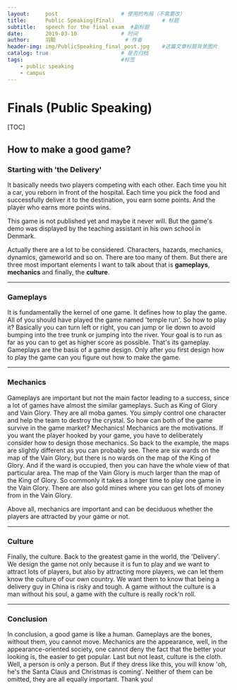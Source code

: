 ```yaml
---
layout:     post                    # 使用的布局（不需要改）
title:      Public Speaking(Final)               # 标题 
subtitle:   speech for the final exam  #副标题
date:       2019-03-10              # 时间
author:     羽聪                      # 作者
header-img: img/PublicSpeaking_final_post.jpg    #这篇文章标题背景图片
catalog: true                       # 是否归档
tags:                               #标签
    - public speaking
    - campus
---
```


# Finals (Public Speaking)

[TOC]

## How to make a good game?

### Starting with 'the Delivery'

It basically needs two players competing with each other. Each time you hit a car, you reborn in front of the hospital. Each time you pick the food and successfully deliver it to the destination, you earn some points. And the player who earns more points wins.

This game is not published yet and maybe it never will. But the game's demo was displayed by the teaching assistant in his own school in Denmark.

Actually there are a lot to be considered. Characters, hazards, mechanics, dynamics, gameworld and so on. There are too many of them. But there are three most important elements I want to talk about that is __gameplays__, __mechanics__ and finally, the __culture__.

---

### Gameplays

It is fundamentally the kernel of one game. It defines how to play the game.  All of you should have played the game named 'temple run'. So how to play it? Basically you can turn left or right, you can jump or lie down to  avoid bumping into the tree trunk or jumping into the river. Your goal is to run as far as you can to get as higher score as possible. That's its gameplay. Gameplays are the basis of a game design. Only after you first design how to play the game can you figure out how to make the game.

---

### Mechanics

Gameplays are important but not the main factor leading to a success, since a lot of games have almost the similar gameplays. Such as King of Glory and Vain Glory. They are all moba games.  You simply control one character and help the team to destroy the crystal. So how can both of the game survive in the game market? Mechanics! Mechanics are the motivations. If you want the player hooked by your game, you have to deliberately consider how to design those mechanics.  So back to the example, the maps are slightly different as you can probably see. There are six wards on the map of the Vain Glory, but there is no wards on the map of the King of Glory. And if the ward is occupied, then you can have the whole view of that particular area. The map of the Vain Glory is much larger than the map of the King of Glory. So commonly it takes a longer time to play one game in the Vain Glory.  There are also gold mines where you can get lots of money from in the Vain Glory.

Above all, mechanics are important and can be deciduous whether the players are attracted by your game or not.

---

### Culture

Finally, the culture. Back to the greatest game in the world, the 'Delivery'. We design the game not only because it is fun to play and we want to attract lots of players, but also by attracting more players, we can let them know the culture of our own country. We want them to know that being a delivery guy in China is risky and tough. A game without the culture is a man without his soul, a game with the culture is really rock'n roll.

---

### Conclusion

In conclusion, a good game is like a human. Gameplays are the bones, without them, you cannot move. Mechanics are the appearance, well, in the appearance-oriented society, one cannot deny the fact that the better your looking is, the easier to get popular. Last but not least, culture is the cloth. Well, a person is only a person. But if they dress like this, you will know 'oh, he's the Santa Claus and Christmas is coming'. Neither of them can be omitted, they are all equally important. Thank you!
